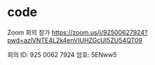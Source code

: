 # code

﻿Zoom 회의 참가
https://zoom.us/j/92500627924?pwd=azlVNTE4L2k4enVIUHZGcUI5ZU54QT09

회의 ID: 925 0062 7924
암호: 5ENww5
